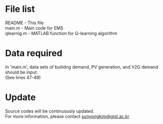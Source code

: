 # File list
README - This file  
main.m - Main code for EMS  
qlearnig.m - MATLAB function for Q-learning algorithm  

# Data required
In 'main.m', data sets of builidng demand, PV generation, and V2G demand should be input.  
(See lines 47-49) 

# Update
Source codes will be continuously updated.  
For more information, please contact  [sunyongkim@gist.ac.kr](mailto:sunyongkim@gist.ac.kr) 
